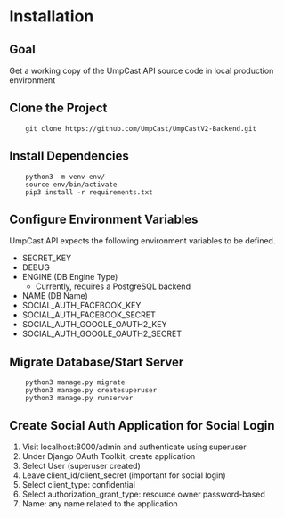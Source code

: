 # Installation

## Goal
Get a working copy of the UmpCast API source code in local production environment

## Clone the Project
        git clone https://github.com/UmpCast/UmpCastV2-Backend.git

## Install Dependencies
        python3 -m venv env/
        source env/bin/activate
        pip3 install -r requirements.txt

## Configure Environment Variables

UmpCast API expects the following environment variables to be defined.

- SECRET_KEY
- DEBUG
- ENGINE (DB Engine Type)
    - Currently, requires a PostgreSQL backend
- NAME (DB Name)
- SOCIAL_AUTH_FACEBOOK_KEY
- SOCIAL_AUTH_FACEBOOK_SECRET
- SOCIAL_AUTH_GOOGLE_OAUTH2_KEY
- SOCIAL_AUTH_GOOGLE_OAUTH2_SECRET

## Migrate Database/Start Server
        python3 manage.py migrate
        python3 manage.py createsuperuser
        python3 manage.py runserver

## Create Social Auth Application for Social Login
1. Visit localhost:8000/admin and authenticate using superuser
2. Under Django OAuth Toolkit, create application
3. Select User (superuser created)
4. Leave client_id/client_secret (important for social login)
5. Select client_type: confidential
6. Select authorization_grant_type: resource owner password-based
7. Name: any name related to the application
